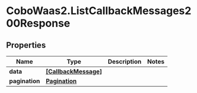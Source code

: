 # CoboWaas2.ListCallbackMessages200Response

## Properties

Name | Type | Description | Notes
------------ | ------------- | ------------- | -------------
**data** | [**[CallbackMessage]**](CallbackMessage.md) |  | 
**pagination** | [**Pagination**](Pagination.md) |  | 


